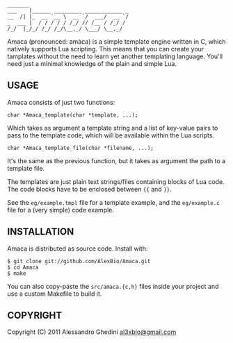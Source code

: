     _______
    ___    |______ _________ ____________ _
    __  /| |_  __ `__ \  __ `/  ___/  __ `/
    _  ___ |  / / / / / /_/ // /__ / /_/ /
    /_/  |_/_/ /_/ /_/\__,_/ \___/ \__,_/

Amaca (pronounced: amàca) is a simple template engine written in C, which
natively supports Lua scripting. This means that you can create your tamplates
without the need to learn yet another templating language. You'll need just a
minimal knowledge of the plain and simple Lua.

## USAGE

Amaca consists of just two functions:

    char *Amaca_template(char *template, ...);

Which takes as argument a template string and a list of key-value pairs to pass
to the template code, which will be available within the Lua scripts.

    char *Amaca_template_file(char *filename, ...);

It's the same as the previous function, but it takes as argument the path to a
template file.

The templates are just plain text strings/files containing blocks of Lua code.
The code blocks have to be enclosed between `{{` and `}}`.

See the `eg/example.tmpl` file for a template example, and the `eg/example.c`
file for a (very simple) code example.

## INSTALLATION

Amaca is distributed as source code. Install with:

    $ git clone git://github.com/AlexBio/Amaca.git
    $ cd Amaca
    $ make

You can also copy-paste the `src/amaca.{c,h}` files inside your project and use
a custom Makefile to build it.

## COPYRIGHT

Copyright (C) 2011 Alessandro Ghedini <al3xbio@gmail.com>
